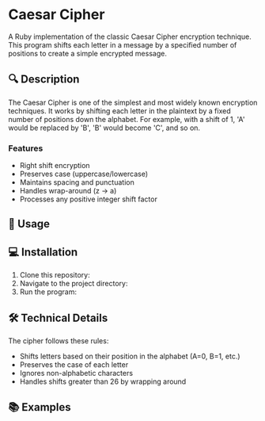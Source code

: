 # Caesar Cipher

A Ruby implementation of the classic Caesar Cipher encryption technique. This program shifts each letter in a message by a specified number of positions to create a simple encrypted message.

## 🔍 Description

The Caesar Cipher is one of the simplest and most widely known encryption techniques. It works by shifting each letter in the plaintext by a fixed number of positions down the alphabet. For example, with a shift of 1, 'A' would be replaced by 'B', 'B' would become 'C', and so on.

### Features
- Right shift encryption
- Preserves case (uppercase/lowercase)
- Maintains spacing and punctuation
- Handles wrap-around (z → a)
- Processes any positive integer shift factor

## 🚀 Usage


## 💻 Installation

1. Clone this repository:
2. Navigate to the project directory:
3. Run the program:

   
## 🛠️ Technical Details

The cipher follows these rules:
- Shifts letters based on their position in the alphabet (A=0, B=1, etc.)
- Preserves the case of each letter
- Ignores non-alphabetic characters
- Handles shifts greater than 26 by wrapping around

## 📚 Examples

